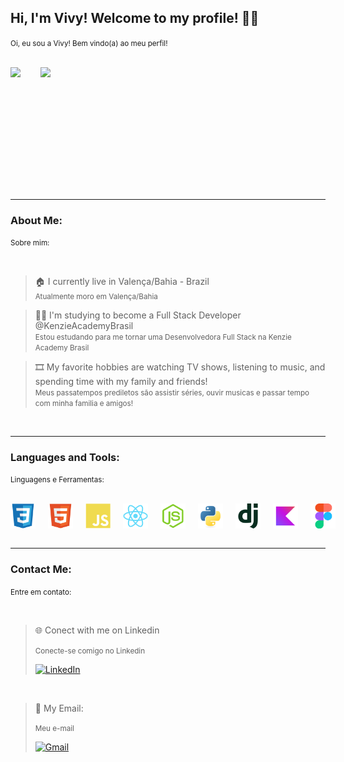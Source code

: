 ## Hi, I'm Vivy! Welcome to my profile! 🫰🏼

<small> Oi, eu sou a Vivy! Bem vindo(a) ao meu perfil!</small>

<br/>
<div >
  <a href="https://github.com/vivyribeiro" style="display: flex; gap: 32px;">
  <img height="180em" src="https://github-readme-stats.vercel.app/api?username=vivyribeiro&show_icons=true&theme=vue&include_all_commits=true&count_private=true"/>
  <img height="180em" src="https://github-readme-stats.vercel.app/api/top-langs/?username=vivyribeiro&layout=compact&langs_count=7&theme=vue"/>
  </a>
</div>

<br/>

---

### About Me:

<small> Sobre mim:</small>

<br/>

> 🏠 I currently live in Valença/Bahia - Brazil  
> <small>Atualmente moro em Valença/Bahia</small>

> 👩‍💻 I'm studying to become a Full Stack Developer @KenzieAcademyBrasil  
> <small>Estou estudando para me tornar uma Desenvolvedora Full Stack na Kenzie Academy Brasil</small>

> 🎞️ My favorite hobbies are watching TV shows, listening to music, and spending time with my family and friends!  
> <small>Meus passatempos prediletos são assistir séries, ouvir musicas e passar tempo com minha familia e amigos!</small>

<br/>

---

### Languages and Tools:

<small>Linguagens e Ferramentas:</small>

<br/>

<div style="display: flex; gap: 8px;">
  <img src="https://raw.githubusercontent.com/devicons/devicon/master/icons/css3/css3-original.svg"  title="CSS3" alt="CSS" width="40" height="40"/>&nbsp;
  <img src="https://raw.githubusercontent.com/devicons/devicon/master/icons/html5/html5-original.svg" title="HTML5" alt="HTML" width="40" height="40"/>&nbsp;
  <img src="https://raw.githubusercontent.com/devicons/devicon/master/icons/javascript/javascript-plain.svg" title="JavaScript" alt="JavaScript" width="40" height="40"/>&nbsp;
  <img src="https://raw.githubusercontent.com/devicons/devicon/master/icons/react/react-original.svg" title="React" alt="React" width="40" height="40"/>&nbsp;
  <img src="https://raw.githubusercontent.com/devicons/devicon/1119b9f84c0290e0f0b38982099a2bd027a48bf1/icons/nodejs/nodejs-original.svg" title="NodeJS" alt="NodeJS" width="40" height="40"/>&nbsp; 
  <img src="https://raw.githubusercontent.com/devicons/devicon/1119b9f84c0290e0f0b38982099a2bd027a48bf1/icons/python/python-original.svg" title="Python" **alt="Python" width="40" height="40"/>&nbsp;
  <img src="https://raw.githubusercontent.com/devicons/devicon/1119b9f84c0290e0f0b38982099a2bd027a48bf1/icons/django/django-plain.svg" title="Django" **alt="Django" width="40" height="40"/>&nbsp;
  <img src="https://raw.githubusercontent.com/devicons/devicon/master/icons/kotlin/kotlin-original.svg" title="Kotlin" alt="Kotlin" width="40" height="40"/>&nbsp; 
  <img src="https://raw.githubusercontent.com/devicons/devicon/master/icons/figma/figma-original.svg" title="Figma" **alt="Figma" width="40" height="40"/>&nbsp;
</div>

<br/>

---

### Contact Me:

<small> Entre em contato:</small>

<br>

> 🌐 Conect with me on Linkedin
>
> <small>Conecte-se comigo no Linkedin</small>
>
> <a href="https://www.linkedin.com/in/viviane-s-ribeiro/" target="_blank"><img src="https://img.shields.io/badge/-LinkedIn-%230077B5?style=for-the-badge&logo=linkedin&logoColor=white" alt="LinkedIn"></a>

<br>

> 📧 My Email:
>
> <small>Meu e-mail</small>
>
> <a href = "mailto:vivy.saribeiro@gmail.com" target="_blank"><img src="https://img.shields.io/badge/-Gmail-%23333?style=for-the-badge&logo=gmail&logoColor=white" alt="Gmail"></a>

<br/>

